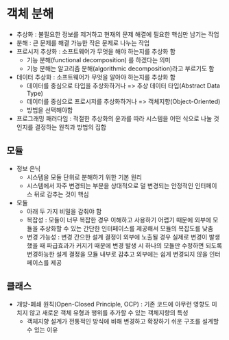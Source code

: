 # 객체 분해
- 추상화 : 불필요한 정보를 제거하고 현재의 문제 해결에 필요한 핵심만 남기는 작업
- 분해 : 큰 문제를 해결 가능한 작은 문제로 나누는 작업
- 프로시저 추상화 : 소프트웨어가 무엇을 해야 하는지를 추상화 함
  - 기능 분해(functional decomposition) 를 하겠다는 의미
  - 기능 분해는 알고리즘 분해(algorithmic decomposition)라고 부르기도 함
- 데이터 추상화 : 소프트웨어가 무엇을 알아야 하는지를 추상화 함
  - 데이터를 중심으로 타입을 추상화하거나 => 추상 데이터 타입(Abstract Data Type)
  - 데이터를 중심으로 프로시저를 추상화하거나 => 객체지향(Object-Oriented)
  - 방법을 선택해야함
- 프로그래밍 패러다임 : 적절한 추상화의 윤과를 따라 시스템을 어떤 식으로 나눌 것인지를 결정하는 원칙과 방법의 집합

## 모듈
- 정보 은닉 
  - 시스템을 모듈 단위로 분해하기 위한 기본 원리
  - 시스템에서 자주 변경되는 부분을 상대적으로 덜 변경되는 안정적인 인터페이스 뒤로 감추는 것이 핵심
- 모듈 
  - 아래 두 가지 비밀을 감춰야 함
  - 복잡성 : 모듈이 너무 복잡한 경우 이해하고 사용하기 어렵기 때문에 외부에 모듈을 추상화할 수 있는 간단한 인터페이스를 제공해서 모듈의 복잡도를 낮춤
  - 변경 가능성 : 변경 간으한 설계 결정이 외부에 노출될 경우 실제로 변경이 발생했을 때 파급효과가 커지기 때문에 변경 발생 시 하나의 모듈만 수정하면 되도록 변경하능한 설계 결정을 모듈 내부로 감추고 외부에는 쉽게 변경되지 않을 인터페이스를 제공
 
## 클래스
- 개방-폐쇄 원칙(Open-Closed Principle, OCP) : 기존 코드에 아무런 영향도 미치지 않고 새로운 객체 유형과 행위를 추가할 수 있는 객체지향의 특성
  - 객체지향 설계가 전통적인 방식에 비해 변경하고 확장하기 쉬운 구조를 설계할 수 있는 이유


